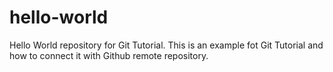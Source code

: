 # hello-world
Hello World repository for Git Tutorial. This is an example fot Git Tutorial and how to connect it with Github remote repository.
